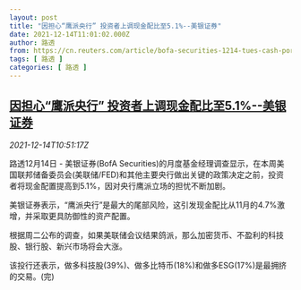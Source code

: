 ```yaml
---
layout: post
title: "因担心“鹰派央行” 投资者上调现金配比至5.1%--美银证券"
date: 2021-12-14T11:01:02.000Z
author: 路透
from: https://cn.reuters.com/article/bofa-securities-1214-tues-cash-portfolio-idCNKBS2IT0VZ
tags: [ 路透 ]
categories: [ 路透 ]
---
```

<!--1639479662000-->
[因担心“鹰派央行” 投资者上调现金配比至5.1%--美银证券](https://cn.reuters.com/article/bofa-securities-1214-tues-cash-portfolio-idCNKBS2IT0VZ)
------

<div>
<div><i>2021-12-14T10:51:17Z</i></div><p>路透12月14日 - 美银证券(BofA Securities)的月度基金经理调查显示，在本周美国联邦储备委员会(美联储/FED)和其他主要央行做出关键的政策决定之前，投资者将现金配置提高到5.1%，因对央行鹰派立场的担忧不断加剧。</p><p>美银证券表示，“鹰派央行”是最大的尾部风险，这引发现金配比从11月的4.7%激增，并采取更具防御性的资产配置。</p><p>根据周二公布的调查，如果美联储会议结果鸽派，那么加密货币、不盈利的科技股、银行股、新兴市场将会大涨。</p><p>该投行还表示，做多科技股(39%)、做多比特币(18%)和做多ESG(17%)是最拥挤的交易。(完)</p>
</div>
